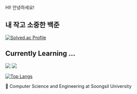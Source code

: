 HI! 안녕하세요!

<div align=left><h2>내 작고 소중한 백준</h2></div>

[![Solved.ac Profile](http://mazassumnida.wtf/api/v2/generate_badge?boj=mingnei)]([https://solved.ac/mingnei/](https://solved.ac/profile/mingnei))

<div align=left><h2>Currently Learning ...</h2></div>

<div align=left> 
  <img src="https://img.shields.io/badge/C-A8B9CC?style=for-the-badge&logo=c&logoColor=white">
  <img src="https://img.shields.io/badge/python-3776AB?style=for-the-badge&logo=python&logoColor=white"> 
  <br>
</div>

[![Top Langs](https://github-readme-stats.vercel.app/api/top-langs/?username=kangminhee)](https://github.com/anuraghazra/github-readme-stats)

🌱 Computer Science and Engineering at Soongsil University
